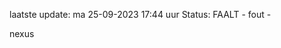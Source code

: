 laatste update: 
ma 25-09-2023 17:44   uur 
Status: FAALT - fout - 
<div class="service R">nexus</div>